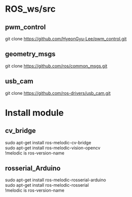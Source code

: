 # ROS_ws/src
## pwm_control
git clone https://github.com/HyeonGyu-Lee/pwm_control.git 

## geometry_msgs
git clone https://github.com/ros/common_msgs.git

## usb_cam
git clone https://github.com/ros-drivers/usb_cam.git

# Install module
## cv_bridge
sudo apt-get install ros-melodic-cv-bridge   
sudo apt-get install ros-melodic-vision-opencv   
!melodic is ros-version-name

## rosserial_Arduino
sudo apt-get install ros-melodic-rosserial-arduino   
sudo apt-get install ros-melodic-rosserial   
!melodic is ros-version-name
